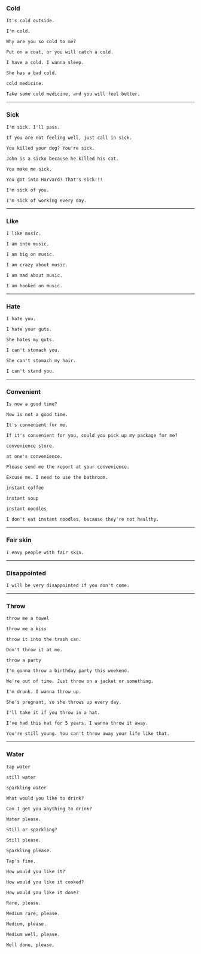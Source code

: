 ### Cold

```
It's cold outside.
```

```
I'm cold.
```

```
Why are you so cold to me?
```

```
Put on a coat, or you will catch a cold.
```

```
I have a cold. I wanna sleep. 
```

```
She has a bad cold.
```

```
cold medicine.
```

```
Take some cold medicine, and you will feel better.
```

---

### Sick

```
I'm sick. I'll pass.
```

```
If you are not feeling well, just call in sick.
```

```
You killed your dog? You're sick.
```

```
John is a sicko because he killed his cat. 
```

```
You make me sick.
```

```
You got into Harvard? That's sick!!!
```

```
I'm sick of you.
```

```
I'm sick of working every day.
```

---

### Like

```
I like music.
```

```
I am into music.
```

```
I am big on music.
```

```
I am crazy about music.
```

```
I am mad about music.
```

```
I am hooked on music.
```

---

### Hate

```
I hate you.
```

```
I hate your guts.
```

```
She hates my guts.
```

```
I can't stomach you.
```

```
She can't stomach my hair.
```

```
I can't stand you.
```

---

### Convenient

```
Is now a good time?
```

```
Now is not a good time.
```

```
It's convenient for me.
```

```
If it's convenient for you, could you pick up my package for me?
```

```
convenience store.
```

```
at one's convenience.
```

```
Please send me the report at your convenience.
```

```
Excuse me. I need to use the bathroom.
```

```
instant coffee
```

```
instant soup
```

```
instant noodles
```

```
I don't eat instant noodles, because they're not healthy.
```

---

### Fair skin

```
I envy people with fair skin.
```

---

### Disappointed

```
I will be very disappointed if you don't come.
```

---

### Throw

```
throw me a towel
```

```
throw me a kiss
```

```
throw it into the trash can.
```

```
Don't throw it at me.
```

```
throw a party
```

```
I'm gonna throw a birthday party this weekend.
```

```
We're out of time. Just throw on a jacket or something.
```

```
I'm drunk. I wanna throw up.
```

```
She's pregnant, so she throws up every day.
```

```
I'll take it if you throw in a hat. 
```

```
I've had this hat for 5 years. I wanna throw it away.
```

```
You're still young. You can't throw away your life like that.
```

---

### Water

```
tap water
```

```
still water
```

```
sparkling water
```

```
What would you like to drink?
```

```
Can I get you anything to drink?
```

```
Water please.
```

```
Still or sparkling?
```

```
Still please.
```

```
Sparkling please.
```

```
Tap's fine.
```

```
How would you like it?
```

```
How would you like it cooked?
```

```
How would you like it done?
```

```
Rare, please.
```

```
Medium rare, please.
```

```
Medium, please.
```

```
Medium well, please.
```

```
Well done, please.
```

